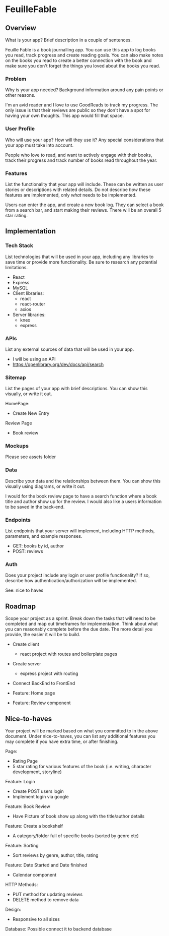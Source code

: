 # FeuilleFable

## Overview

What is your app? Brief description in a couple of sentences.

Feuille Fable is a book journalling app. You can use this app to log books you read, track progress and create reading goals. You can also make notes on the books you read to create a better connection with the book and make sure you don't forget the things you loved about the books you read.

### Problem

Why is your app needed? Background information around any pain points or other reasons.

I'm an avid reader and I love to use GoodReads to track my progress. The only issue is that their reviews are public so they don't have a spot for having your own thoughts. This app would fill that space.

### User Profile

Who will use your app? How will they use it? Any special considerations that your app must take into account.

People who love to read, and want to actively engage with their books, track their progress and track number of books read throughout the year.

### Features

List the functionality that your app will include. These can be written as user stories or descriptions with related details. Do not describe _how_ these features are implemented, only _what_ needs to be implemented.

Users can enter the app, and create a new book log. They can select a book from a search bar, and start making their reviews. There will be an overall 5 star rating.

## Implementation

### Tech Stack

List technologies that will be used in your app, including any libraries to save time or provide more functionality. Be sure to research any potential limitations.

- React
- Express
- MySQL
- Client libraries:
  - react
  - react-router
  - axios
- Server libraries:
  - knex
  - express

### APIs

List any external sources of data that will be used in your app.

- I will be using an API
- https://openlibrary.org/dev/docs/api/search

### Sitemap

List the pages of your app with brief descriptions. You can show this visually, or write it out.

HomePage:

- Create New Entry

Review Page

- Book review

### Mockups

Please see assets folder

### Data

Describe your data and the relationships between them. You can show this visually using diagrams, or write it out.

I would for the book review page to have a search function where a book title and author show up for the review. I would also like a users information to be saved in the back-end.

### Endpoints

List endpoints that your server will implement, including HTTP methods, parameters, and example responses.

- GET: books by id, author
- POST: reviews

### Auth

Does your project include any login or user profile functionality? If so, describe how authentication/authorization will be implemented.

See: nice to haves

## Roadmap

Scope your project as a sprint. Break down the tasks that will need to be completed and map out timeframes for implementation. Think about what you can reasonably complete before the due date. The more detail you provide, the easier it will be to build.

- Create client

  - react project with routes and boilerplate pages

- Create server

  - express project with routing

- Connect BackEnd to FrontEnd

- Feature: Home page
- Feature: Review component

## Nice-to-haves

Your project will be marked based on what you committed to in the above document. Under nice-to-haves, you can list any additional features you may complete if you have extra time, or after finishing.

Page:

- Rating Page
- 5 star rating for various features of the book (i.e. writing, character development, storyline)

Feature: Login

- Create POST users login
- Implement login via google

Feature: Book Review

- Have Picture of book show up along with the title/author details

Feature: Create a bookshelf

- A category/folder full of specific books (sorted by genre etc)

Feature: Sorting

- Sort reviews by genre, author, title, rating

Feature: Date Started and Date finished

- Calendar component

HTTP Methods:

- PUT method for updating reviews
- DELETE method to remove data

Design:

- Responsive to all sizes

Database:
Possible connect it to backend database
